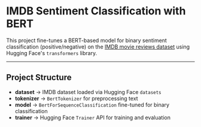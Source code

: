 # IMDB Sentiment Classification with BERT

This project fine-tunes a BERT-based model for binary sentiment classification (positive/negative) on the [IMDB movie reviews dataset](https://huggingface.co/datasets/imdb) using Hugging Face's `transformers` library.

---

## Project Structure

- **dataset** → IMDB dataset loaded via Hugging Face `datasets`
- **tokenizer** → `BertTokenizer` for preprocessing text
- **model** → `BertForSequenceClassification` fine-tuned for binary classification
- **trainer** → Hugging Face `Trainer` API for training and evaluation

